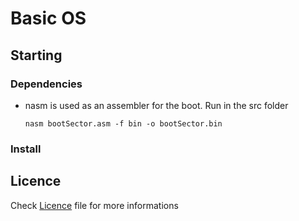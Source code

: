 # Basic OS

## Starting

### Dependencies

* nasm is used as an assembler for the boot. Run in the src folder
  
  ```
  nasm bootSector.asm -f bin -o bootSector.bin
  ```

### Install

## Licence

Check [Licence](github.com/TheodoreDev/OS/LICENCE) file for more informations
